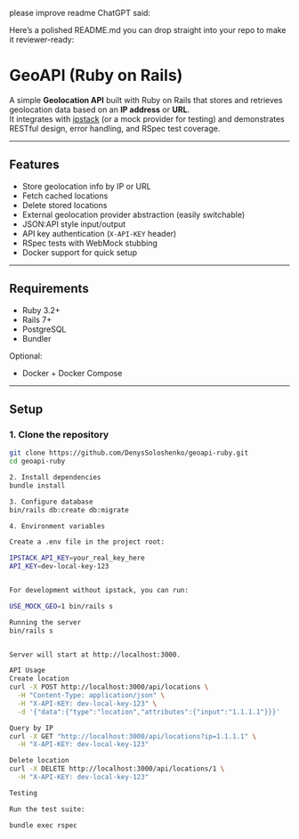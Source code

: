 please improve readme
ChatGPT said:

Here’s a polished README.md you can drop straight into your repo to make it reviewer-ready:

# GeoAPI (Ruby on Rails)

A simple **Geolocation API** built with Ruby on Rails that stores and retrieves geolocation data based on an **IP address** or **URL**.  
It integrates with [ipstack](https://ipstack.com/) (or a mock provider for testing) and demonstrates RESTful design, error handling, and RSpec test coverage.

---

## Features
- Store geolocation info by IP or URL
- Fetch cached locations
- Delete stored locations
- External geolocation provider abstraction (easily switchable)
- JSON:API style input/output
- API key authentication (`X-API-KEY` header)
- RSpec tests with WebMock stubbing
- Docker support for quick setup

---

## Requirements
- Ruby 3.2+
- Rails 7+
- PostgreSQL
- Bundler

Optional:
- Docker + Docker Compose

---

## Setup

### 1. Clone the repository
```bash
git clone https://github.com/DenysSoloshenko/geoapi-ruby.git
cd geoapi-ruby

2. Install dependencies
bundle install

3. Configure database
bin/rails db:create db:migrate

4. Environment variables

Create a .env file in the project root:

IPSTACK_API_KEY=your_real_key_here
API_KEY=dev-local-key-123


For development without ipstack, you can run:

USE_MOCK_GEO=1 bin/rails s

Running the server
bin/rails s


Server will start at http://localhost:3000.

API Usage
Create location
curl -X POST http://localhost:3000/api/locations \
  -H "Content-Type: application/json" \
  -H "X-API-KEY: dev-local-key-123" \
  -d '{"data":{"type":"location","attributes":{"input":"1.1.1.1"}}}'

Query by IP
curl -X GET "http://localhost:3000/api/locations?ip=1.1.1.1" \
  -H "X-API-KEY: dev-local-key-123"

Delete location
curl -X DELETE http://localhost:3000/api/locations/1 \
  -H "X-API-KEY: dev-local-key-123"

Testing

Run the test suite:

bundle exec rspec
